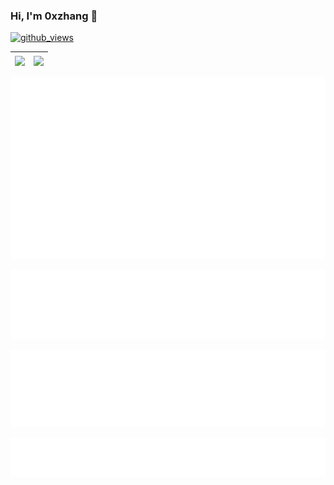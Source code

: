 ### Hi, I'm 0xzhang 👋
[![github_views](https://komarev.com/ghpvc/?username=0xzhang)](https://github.com/0xzhang/0xzhang/)

| <img align="center" src="https://github-readme-stats.vercel.app/api?username=0xzhang&show_icons=true&hide_border=true" /> | <img align="center" src="http://github-readme-streak-stats.herokuapp.com?user=0xzhang&hide_border=true&date_format=M%20j%5B%2C%20Y%5D&ring=6DA3DD&fire=DD0000&sideLabels=6E1DDD" /> |
| ----------- | ----------- |

<!--
**0xzhang/0xzhang** is a ✨ _special_ ✨ repository because its `README.md` (this file) appears on your GitHub profile.

- I am a C++ developer working in ChengDu, China.
- My interests are mainly in high-performance computing, and I also focus on compilers, operating systems, computer graphics and other areas.

Here are some ideas to get you started:

- 🔭 I’m currently working on ...
- 🌱 I’m currently learning ...
- 👯 I’m looking to collaborate on ...
- 🤔 I’m looking for help with ...
- 💬 Ask me about ...
- 📫 How to reach me: ...
- 😄 Pronouns: ...
- ⚡ Fun fact: ...

[![0xzhang's GitHub stats](https://github-readme-stats.vercel.app/api?username=0xzhang&show_icons=true&theme=buefy)]()
[![Top Langs](https://github-readme-stats.vercel.app/api/top-langs/?username=0xzhang&layout=compact)]()
	<img src="https://github-readme-stats.vercel.app/api/top-langs/?username=0xzhang&layout=compact&hide_border=true">

<p>
	<img src="https://github-readme-stats.vercel.app/api?username=0xzhang&show_icons=true&theme=buefy&hide_border=true">
</p>

-->

<p align="center">
	<a href="https://github.com/0xzhang"><img src="https://raw.githubusercontent.com/0xzhang/0xzhang/master/github-metrics.svg" alt="metrics"></a>
<p align="center">
	<a href="https://github.com/0xzhang"><img src="https://raw.githubusercontent.com/0xzhang/0xzhang/master/languages.svg" alt="languages"></a>
<p align="center">
	<a href="https://github.com/0xzhang"><img src="https://raw.githubusercontent.com/0xzhang/0xzhang/master/reactions.svg" alt="reactions"></a>
<p align="center">
	<a href="https://github.com/0xzhang"><img src="https://raw.githubusercontent.com/0xzhang/0xzhang/master/achievements.svg" alt="achievements"></a>
<!-- <p align="center">
	<a href="https://github.com/0xzhang"><img src="https://raw.githubusercontent.com/0xzhang/0xzhang/master/isocalendar.svg" alt="isocalendar"></a> -->
